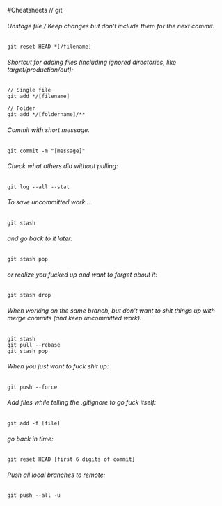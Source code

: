 #Cheatsheets // git

###### Unstage file / Keep changes but don't include them for the next commit.

    git reset HEAD *[/filename]

###### Shortcut for adding files (including ignored directories, like target/production/out):
    
    // Single file  
    git add */[filename]
    
    // Folder
    git add */[foldername]/**

###### Commit with short message.

    git commit -m "[message]"
  
###### Check what others did without pulling:

    git log --all --stat
    
###### To save uncommitted work... 

    git stash
    
###### and go back to it later:
    
    git stash pop
    
###### or realize you fucked up and want to forget about it:

    git stash drop

###### When working on the _same_ branch, but don't want to shit things up with merge commits (and keep uncommitted work):

    git stash
    git pull --rebase
    git stash pop
    
###### When you just want to fuck shit up:
  
    git push --force
    
###### Add files while telling the .gitignore to go fuck itself:
  
    git add -f [file]
    
###### go back in time:
  
    git reset HEAD [first 6 digits of commit]

###### Push all local branches to remote:
  
    git push --all -u
